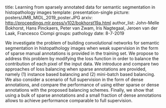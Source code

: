 title: Learning from sparsely annotated data for semantic segmentation in histopathology images
template: presentation-single
picture: posters/JMB_MIDL_2019_poster.JPG
arxiv: http://proceedings.mlr.press/v102/bokhorst19a.html
author_list: John-Melle Bokhorst, Hans Pinckaers, Peter van Zwam, Iris Nagtegaal, Jeroen van der Laak, Francesco Ciompi
groups: pathology
date: 8-7-2019

We investigate the problem of building convolutional networks for semantic segmentation in histopathology images when weak supervision in the form of sparse manual annotations is provided in the training set. We propose to address this problem by modifying the loss function in order to balance the contribution of each pixel of the input data. We introduce and compare two approaches of loss balancing when sparse annotations are provided, namely (1) instance based balancing and (2) mini-batch based balancing. We also consider a scenario of full supervision in the form of dense annotations, and compare the performance of using either sparse or dense annotations with the proposed balancing schemes. Finally, we show that using a bulk of sparse annotations and a small fraction of dense annotations allows to achieve performance comparable to full supervision.
